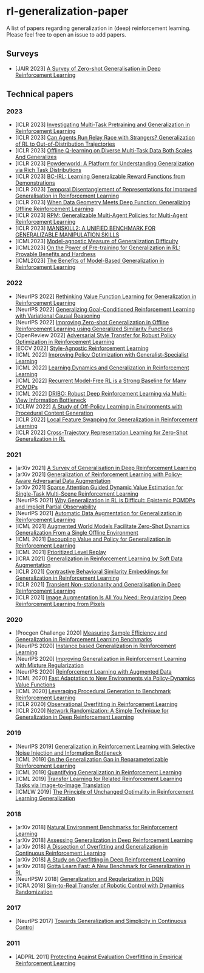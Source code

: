 # rl-generalization-paper
A list of papers regarding generalization in (deep) reinforcement learning. Please feel free to open an issue to add papers.

## Surveys
* [JAIR 2023] [A Survey of Zero-shot Generalisation in Deep Reinforcement Learning](https://www.jair.org/index.php/jair/article/view/14174/26890)

## Technical papers
### 2023
* [ICLR 2023] [Investigating Multi-Task Pretraining and Generalization in Reinforcement Learning](https://openreview.net/pdf?id=sSt9fROSZRO)
* [ICLR 2023] [Can Agents Run Relay Race with Strangers? Generalization of RL to Out-of-Distribution Trajectories](https://openreview.net/pdf?id=ipflrGaf7ry)
* [ICLR 2023] [Offline Q-learning on Diverse Multi-Task Data Both Scales And Generalizes](https://openreview.net/forum?id=4-k7kUavAj)
* [ICLR 2023] [Powderworld: A Platform for Understanding Generalization via Rich Task Distributions](https://openreview.net/forum?id=AWZgXGmsbA)
* [ICLR 2023] [BC-IRL: Learning Generalizable Reward Functions from Demonstrations](https://openreview.net/forum?id=Ovnwe_sDQW)
* [ICLR 2023] [Temporal Disentanglement of Representations for Improved Generalisation in Reinforcement Learning](https://openreview.net/forum?id=sPgP6aISLTD)
* [ICLR 2023] [When Data Geometry Meets Deep Function: Generalizing Offline Reinforcement Learning](https://openreview.net/forum?id=lMO7TC7cuuh)
* [ICLR 2023] [RPM: Generalizable Multi-Agent Policies for Multi-Agent Reinforcement Learning](https://openreview.net/forum?id=HnSceSzlfrY)
* [ICLR 2023] [MANISKILL2: A UNIFIED BENCHMARK FOR GENERALIZABLE MANIPULATION SKILLS](https://openreview.net/pdf?id=b_CQDy9vrD1)
* [ICML2023] [Model-agnostic Measure of Generalization Difficulty](http://proceedings.mlr.press/v202/boopathy23a/boopathy23a.pdf)
* [ICML2023] [On the Power of Pre-training for Generalization in RL: Provable Benefits and Hardness](https://proceedings.mlr.press/v202/ye23a/ye23a.pdf)
* [ICML2023] [The Benefits of Model-Based Generalization in Reinforcement Learning](http://proceedings.mlr.press/v202/young23a/young23a.pdf)

### 2022

* [NeurIPS 2022] [Rethinking Value Function Learning for Generalization in Reinforcement Learning](https://arxiv.org/abs/2210.09960)
* [NeurIPS 2022] [Generalizing Goal-Conditioned Reinforcement Learning with Variational Causal Reasoning](https://arxiv.org/abs/2207.09081)
* [NeurIPS 2022] [Improving Zero-shot Generalization in Offline Reinforcement Learning using Generalized Similarity Functions](https://arxiv.org/abs/2111.14629)
* [OpenReview 2022] [Adversarial Style Transfer for Robust Policy Optimization in Reinforcement Learning](https://openreview.net/forum?id=S0NsaRIxvQ)
* [ECCV 2022] [Style-Agnostic Reinforcement Learning](https://arxiv.org/abs/2208.14863)
* [ICML 2022] [Improving Policy Optimization with Generalist-Specialist Learning](https://arxiv.org/abs/2206.12984)
* [ICML 2022] [Learning Dynamics and Generalization in Reinforcement Learning](https://arxiv.org/abs/2206.02126)
* [ICML 2022] [Recurrent Model-Free RL is a Strong Baseline for Many POMDPs](https://arxiv.org/abs/2110.05038)
* [ICML 2022] [DRIBO: Robust Deep Reinforcement Learning via Multi-View Information Bottleneck](https://arxiv.org/abs/2102.13268)
* [ICLRW 2022] [A Study of Off-Policy Learning in Environments with Procedural Content Generation](https://openreview.net/forum?id=Bl4SmwWUZ5)
* [ICLR 2022] [Local Feature Swapping for Generalization in Reinforcement Learning](https://arxiv.org/abs/2204.06355)
* [ICLR 2022] [Cross-Trajectory Representation Learning for Zero-Shot Generalization in RL](https://arxiv.org/abs/2106.02193)

### 2021

* [arXiv 2021] [A Survey of Generalisation in Deep Reinforcement Learning](https://arxiv.org/abs/2111.09794)
* [arXiv 2021] [Generalization of Reinforcement Learning with Policy-Aware Adversarial Data Augmentation](https://arxiv.org/abs/2106.15587)
* [arXiv 2021] [Sparse Attention Guided Dynamic Value Estimation for Single-Task Multi-Scene Reinforcement Learning](https://arxiv.org/abs/2102.07266)
* [NeurIPS 2021] [Why Generalization in RL is Difficult: Epistemic POMDPs and Implicit Partial Observability](https://arxiv.org/abs/2107.06277)
* [NeurIPS 2021] [Automatic Data Augmentation for Generalization in Reinforcement Learning](https://arxiv.org/abs/2006.12862)
* [ICML 2021] [Augmented World Models Facilitate Zero-Shot Dynamics Generalization From a Single Offline Environment](https://arxiv.org/abs/2104.05632)
* [ICML 2021] [Decoupling Value and Policy for Generalization in Reinforcement Learning](https://arxiv.org/abs/2102.10330)
* [ICML 2021] [Prioritized Level Replay](https://arxiv.org/abs/2010.03934)
* [ICRA 2021] [Generalization in Reinforcement Learning by Soft Data Augmentation](https://arxiv.org/abs/2011.13389)
* [ICLR 2021] [Contrastive Behavioral Similarity Embeddings for Generalization in Reinforcement Learning](https://arxiv.org/abs/2101.05265)
* [ICLR 2021] [Transient Non-stationarity and Generalisation in Deep Reinforcement Learning](https://arxiv.org/abs/2006.05826)
* [ICLR 2021] [Image Augmentation Is All You Need: Regularizing Deep Reinforcement Learning from Pixels](https://arxiv.org/abs/2004.13649)

### 2020

* [Procgen Challenge 2020] [Measuring Sample Efficiency and Generalization in Reinforcement Learning Benchmarks](https://arxiv.org/abs/2103.15332)
* [NeurIPS 2020] [Instance based Generalization in Reinforcement Learning](https://arxiv.org/abs/2011.01089)
* [NeurIPS 2020] [Improving Generalization in Reinforcement Learning with Mixture Regularization](https://arxiv.org/abs/2010.10814)
* [NeurIPS 2020] [Reinforcement Learning with Augmented Data](https://arxiv.org/abs/2004.14990)
* [ICML 2020] [Fast Adaptation to New Environments via Policy-Dynamics Value Functions](https://arxiv.org/abs/2007.02879)
* [ICML 2020] [Leveraging Procedural Generation to Benchmark Reinforcement Learning](https://arxiv.org/abs/1912.01588)
* [ICLR 2020] [Observational Overfitting in Reinforcement Learning](https://arxiv.org/abs/1912.02975)
* [ICLR 2020] [Network Randomization: A Simple Technique for Generalization in Deep Reinforcement Learning](https://arxiv.org/abs/1910.05396)

### 2019
* [NeurIPS 2019] [Generalization in Reinforcement Learning with Selective Noise Injection and Information Bottleneck](https://arxiv.org/abs/1910.12911)
* [ICML 2019] [On the Generalization Gap in Reparameterizable Reinforcement Learning](https://arxiv.org/abs/1905.12654)
* [ICML 2019] [Quantifying Generalization in Reinforcement Learning](https://arxiv.org/abs/1812.02341)
* [ICML 2019] [Transfer Learning for Related Reinforcement Learning Tasks via Image-to-Image Translation](https://arxiv.org/abs/1806.07377)
* [ICMLW 2019] [The Principle of Unchanged Optimality in Reinforcement Learning Generalization](https://arxiv.org/abs/1906.00336)

### 2018
* [arXiv 2018] [Natural Environment Benchmarks for Reinforcement Learning](https://arxiv.org/abs/1811.06032)
* [arXiv 2018] [Assessing Generalization in Deep Reinforcement Learning](https://arxiv.org/abs/1810.12282)
* [arXiv 2018] [A Dissection of Overfitting and Generalization in Continuous Reinforcement Learning](https://arxiv.org/abs/1806.07937)
* [arXiv 2018] [A Study on Overfitting in Deep Reinforcement Learning](https://arxiv.org/abs/1804.06893)
* [arXiv 2018] [Gotta Learn Fast: A New Benchmark for Generalization in RL](https://arxiv.org/abs/1804.03720)
* [NeurIPSW 2018] [Generalization and Regularization in DQN](https://arxiv.org/abs/1810.00123)
* [ICRA 2018] [Sim-to-Real Transfer of Robotic Control with Dynamics Randomization](https://arxiv.org/abs/1710.06537)

### 2017
* [NeurIPS 2017] [Towards Generalization and Simplicity in Continuous Control](https://arxiv.org/abs/1703.02660)

### 2011
* [ADPRL 2011] [Protecting Against Evaluation Overfitting in Empirical Reinforcement Learning](https://www.cs.utexas.edu/users/ai-lab/pubs/ADPRL11-shimon.pdf)

